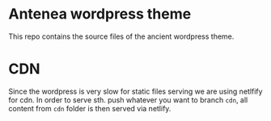 # Antenea wordpress theme

This repo contains the source files of the ancient wordpress theme.

# CDN

Since the wordpress is very slow for static files serving we are using netlfify for cdn. In order to serve sth. push whatever you want to branch `cdn`, all content from `cdn` folder is then served via netlify.
